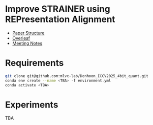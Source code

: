 # Improve STRAINER using REPresentation Alignment
- [Paper Structure](docs/paper_structure.md)
- [Overleaf](TBA)
- [Meeting Notes](TBA)

# Requirements
```bash
git clone git@github.com:mlvc-lab/Donhoon_ICCV2025_4bit_quant.git
conda env create --name <TBA> -f environment.yml
conda activate <TBA>
```

# Experiments
TBA
